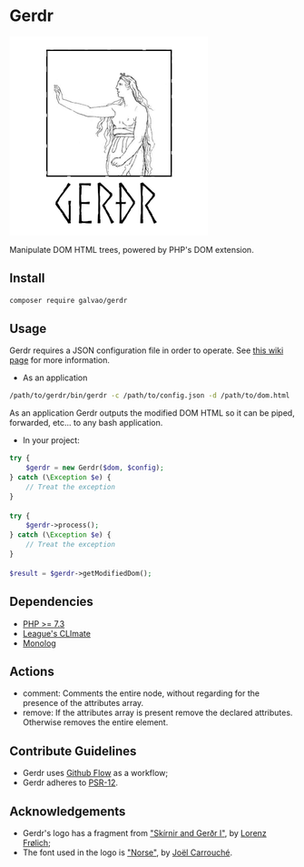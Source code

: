 # Gerdr

![Gerdr Logo](https://raw.githubusercontent.com/galvao/gerdr/master/media/Gerdr350.png)

Manipulate DOM HTML trees, powered by PHP's DOM extension.

## Install
```bash
composer require galvao/gerdr
```

## Usage

Gerdr requires a JSON configuration file in order to operate. See [this wiki page](https://github.com/galvao/gerdr/wiki/The-Config-File) for more information.

* As an application

```bash
/path/to/gerdr/bin/gerdr -c /path/to/config.json -d /path/to/dom.html
```

As an application Gerdr outputs the modified DOM HTML so it can be piped, forwarded, etc... to any bash application.

* In your project:

```php
try {
    $gerdr = new Gerdr($dom, $config);
} catch (\Exception $e) {
    // Treat the exception
}

try {
    $gerdr->process();
} catch (\Exception $e) {
    // Treat the exception
}

$result = $gerdr->getModifiedDom();
```


## Dependencies
* [PHP >= 7.3](https://www.php.net)
* [League's CLImate](https://climate.thephpleague.com/)
* [Monolog](https://github.com/Seldaek/monolog)

## Actions

* comment: Comments the entire node, without regarding for the presence of the attributes array.
* remove: If the attributes array is present remove the declared attributes. Otherwise removes the entire element.

## Contribute Guidelines

* Gerdr uses [Github Flow](https://guides.github.com/introduction/flow/) as a workflow;
* Gerdr adheres to [PSR-12](https://www.php-fig.org/psr/psr-12/).

## Acknowledgements

* Gerdr's logo has a fragment from ["Skírnir and Gerðr I"](https://en.wikipedia.org/wiki/File:Sk%C3%ADrnir_and_Ger%C3%B0r_I_by_Fr%C3%B8lich.jpg), by [Lorenz Frølich](https://en.wikipedia.org/wiki/Lorenz_Fr%C3%B8lich);
* The font used in the logo is ["Norse"](https://www.dafont.com/norse.font), by [Joël Carrouché](https://www.joelcarrouche.com).